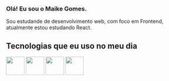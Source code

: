 ### Olá! Eu sou o Maike Gomes.

Sou estudande de desenvolvimento web, com foco em Frontend, atualmente estou estudando React.


<h2>Tecnologias que eu uso no meu dia</h2

<div>
  <img height="50" width="50"  src="https://cdn.jsdelivr.net/gh/devicons/devicon/icons/javascript/javascript-original.svg" />
  <img height="50" width="50" src="https://cdn.jsdelivr.net/gh/devicons/devicon/icons/react/react-original.svg" />
  <img height="50" width="50" src="https://cdn.jsdelivr.net/gh/devicons/devicon/icons/html5/html5-plain.svg" />
  <img height="50" width="50" src="https://cdn.jsdelivr.net/gh/devicons/devicon/icons/css3/css3-plain.svg" />
</div>

